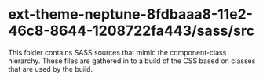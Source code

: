 # ext-theme-neptune-8fdbaaa8-11e2-46c8-8644-1208722fa443/sass/src

This folder contains SASS sources that mimic the component-class hierarchy. These files
are gathered in to a build of the CSS based on classes that are used by the build.
